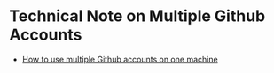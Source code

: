 # Technical Note on Multiple Github Accounts

- [How to use multiple Github accounts on one machine](https://code.tutsplus.com/quick-tip-how-to-work-with-github-and-multiple-accounts--net-22574t)
